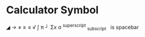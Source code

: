 # Calculator Symbol
◢ → ≠ ≥ ≤ √ ∫ π ┘ Σx σ <sup>superscript</sup> <sub>subscript</sub>  &nbsp; is spacebar
